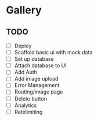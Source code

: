 # Gallery

## TODO
- [ ] Deploy
- [ ] Scaffold basic ui with mock data
- [ ] Set up database
- [ ] Attach database to UI
- [ ] Add Auth
- [ ] Add image upload
- [ ] Error Management
- [ ] Routing/image page
- [ ] Delete button
- [ ] Analytics
- [ ] Ratelimiting